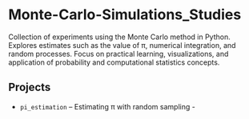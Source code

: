 # Monte-Carlo-Simulations_Studies
Collection of experiments using the Monte Carlo method in Python. Explores estimates such as the value of π, numerical integration, and random processes. Focus on practical learning, visualizations, and application of probability and computational statistics concepts.

## Projects
- `pi_estimation` – Estimating π with random sampling - 
  

